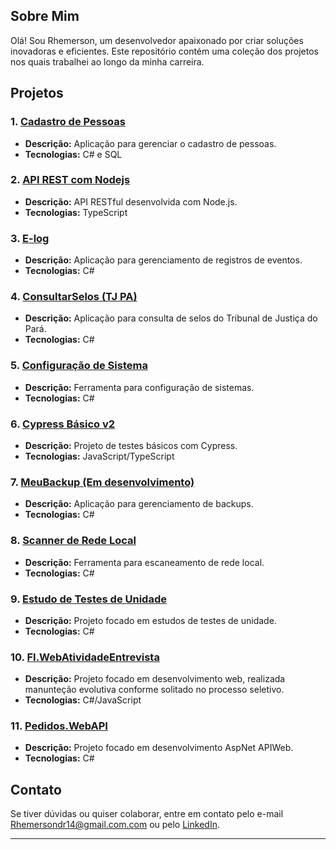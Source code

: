 ## Sobre Mim

Olá! Sou Rhemerson, um desenvolvedor apaixonado por criar soluções inovadoras e eficientes. Este repositório contém uma coleção dos projetos nos quais trabalhei ao longo da minha carreira.

## Projetos

### 1. [Cadastro de Pessoas](https://github.com/Dr141/Cadastro-de-Pessoas)
- **Descrição:** Aplicação para gerenciar o cadastro de pessoas.
- **Tecnologias:** C# e SQL

### 2. [API REST com Nodejs](https://github.com/Dr141/Api_REST_NodeJs)
- **Descrição:** API RESTful desenvolvida com Node.js.
- **Tecnologias:** TypeScript

### 3. [E-log](https://github.com/Dr141/E-log)
- **Descrição:** Aplicação para gerenciamento de registros de eventos.
- **Tecnologias:** C#

### 4. [ConsultarSelos (TJ PA)](https://github.com/Dr141/ConsultarSelosPA)
- **Descrição:** Aplicação para consulta de selos do Tribunal de Justiça do Pará.
- **Tecnologias:** C#

### 5. [Configuração de Sistema](https://github.com/Dr141/Configuracao-Sistema)
- **Descrição:** Ferramenta para configuração de sistemas.
- **Tecnologias:** C#

### 6. [Cypress Básico v2](https://github.com/Dr141/cypress-basico-v2)
- **Descrição:** Projeto de testes básicos com Cypress.
- **Tecnologias:** JavaScript/TypeScript

### 7. [MeuBackup (Em desenvolvimento)](https://github.com/Dr141/MeuBackup)
- **Descrição:** Aplicação para gerenciamento de backups.
- **Tecnologias:** C#

### 8. [Scanner de Rede Local](https://github.com/Dr141/NetWorkingInfo)
- **Descrição:** Ferramenta para escaneamento de rede local.
- **Tecnologias:** C#

### 9. [Estudo de Testes de Unidade](https://github.com/Dr141/EstudoTesteUnidade)
- **Descrição:** Projeto focado em estudos de testes de unidade.
- **Tecnologias:** C#

### 10. [FI.WebAtividadeEntrevista](https://github.com/Dr141/FI.WebAtividadeEntrevista)
- **Descrição:** Projeto focado em desenvolvimento web, realizada manunteção evolutiva conforme solitado no processo seletivo.
- **Tecnologias:** C#/JavaScript

### 11. [Pedidos.WebAPI](https://github.com/Dr141/Pedidos)
- **Descrição:** Projeto focado em desenvolvimento AspNet APIWeb.
- **Tecnologias:** C#

## Contato

Se tiver dúvidas ou quiser colaborar, entre em contato pelo e-mail [Rhemersondr14@gmail.com.com](mailto:rhemersondr14@gmail.com) ou pelo [LinkedIn](https://www.linkedin.com/in/rhemerson-monteiro-415844170/).

---
<!---
Dr141/Dr141 is a ✨ special ✨ repository because its `README.md` (this file) appears on your GitHub profile.
You can click the Preview link to take a look at your changes.
--->
